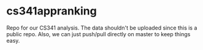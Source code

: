 # cs341appranking
Repo for our CS341 analysis. The data shouldn't be uploaded since this is a public repo. Also, we can just push/pull directly on master to keep things easy.
